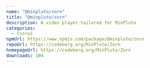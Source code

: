 ```yaml
---
name: "@minpluto/zorn"
title: "@minpluto/zorn"
description: A video player tailored for MinPluto
categories:
  - css+ui
npmUrl: https://www.npmjs.com/package/@minpluto/zorn
repoUrl: https://codeberg.org/MinPluto/Zorn
homepageUrl: https://codeberg.org/MinPluto/Zorn
downloads: 104
---
```


